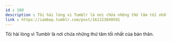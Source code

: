 ```yaml
---
id : 160
description : Tôi hài lòng vì Tumblr là nơi chứa những thứ tăm tối nhất của bản thân.
link : https://iambep.tumblr.com/post/161323849591
---
```


Tôi hài lòng vì Tumblr là nơi chứa những thứ tăm tối nhất của bản thân.